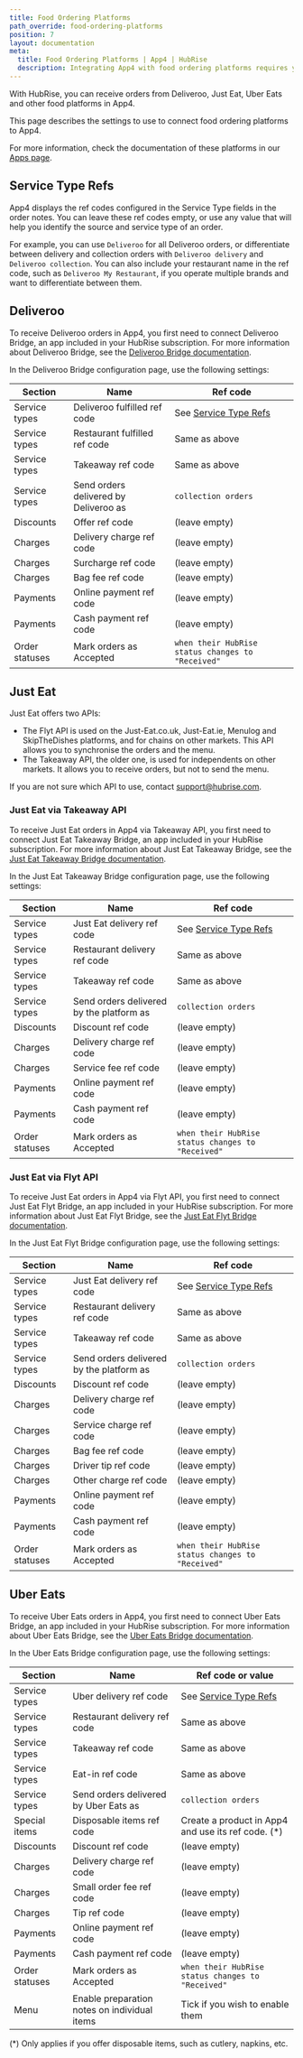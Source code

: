 ```yaml
---
title: Food Ordering Platforms
path_override: food-ordering-platforms
position: 7
layout: documentation
meta:
  title: Food Ordering Platforms | App4 | HubRise
  description: Integrating App4 with food ordering platforms requires you to specify particular ref codes in the configuration page of the delivery platform bridge.
---
```


With HubRise, you can receive orders from Deliveroo, Just Eat, Uber Eats and other food platforms in App4.

This page describes the settings to use to connect food ordering platforms to App4.

For more information, check the documentation of these platforms in our [Apps page](/apps/food-ordering-platforms).

## Service Type Refs

App4 displays the ref codes configured in the Service Type fields in the order notes. You can leave these ref codes empty, or use any value that will help you identify the source and service type of an order.

For example, you can use `Deliveroo` for all Deliveroo orders, or differentiate between delivery and collection orders with `Deliveroo delivery` and `Deliveroo collection`. You can also include your restaurant name in the ref code, such as `Deliveroo My Restaurant`, if you operate multiple brands and want to differentiate between them.

## Deliveroo

To receive Deliveroo orders in App4, you first need to connect Deliveroo Bridge, an app included in your HubRise subscription. For more information about Deliveroo Bridge, see the [Deliveroo Bridge documentation](/apps/deliveroo).

In the Deliveroo Bridge configuration page, use the following settings:

| Section        | Name                                  | Ref code                                          |
| -------------- | ------------------------------------- | ------------------------------------------------- |
| Service types  | Deliveroo fulfilled ref code          | See [Service Type Refs](#service-type-refs)       |
| Service types  | Restaurant fulfilled ref code         | Same as above                                     |
| Service types  | Takeaway ref code                     | Same as above                                     |
| Service types  | Send orders delivered by Deliveroo as | `collection orders`                               |
| Discounts      | Offer ref code                        | (leave empty)                                     |
| Charges        | Delivery charge ref code              | (leave empty)                                     |
| Charges        | Surcharge ref code                    | (leave empty)                                     |
| Charges        | Bag fee ref code                      | (leave empty)                                     |
| Payments       | Online payment ref code               | (leave empty)                                     |
| Payments       | Cash payment ref code                 | (leave empty)                                     |
| Order statuses | Mark orders as Accepted               | `when their HubRise status changes to "Received"` |

## Just Eat

Just Eat offers two APIs:

- The Flyt API is used on the Just-Eat.co.uk, Just-Eat.ie, Menulog and SkipTheDishes platforms, and for chains on other markets. This API allows you to synchronise the orders and the menu.
- The Takeaway API, the older one, is used for independents on other markets. It allows you to receive orders, but not to send the menu.

If you are not sure which API to use, contact support@hubrise.com.

### Just Eat via Takeaway API

To receive Just Eat orders in App4 via Takeaway API, you first need to connect Just Eat Takeaway Bridge, an app included in your HubRise subscription. For more information about Just Eat Takeaway Bridge, see the [Just Eat Takeaway Bridge documentation](/apps/just-eat-takeaway).

In the Just Eat Takeaway Bridge configuration page, use the following settings:

| Section        | Name                                     | Ref code                                          |
| -------------- | ---------------------------------------- | ------------------------------------------------- |
| Service types  | Just Eat delivery ref code               | See [Service Type Refs](#service-type-refs)       |
| Service types  | Restaurant delivery ref code             | Same as above                                     |
| Service types  | Takeaway ref code                        | Same as above                                     |
| Service types  | Send orders delivered by the platform as | `collection orders`                               |
| Discounts      | Discount ref code                        | (leave empty)                                     |
| Charges        | Delivery charge ref code                 | (leave empty)                                     |
| Charges        | Service fee ref code                     | (leave empty)                                     |
| Payments       | Online payment ref code                  | (leave empty)                                     |
| Payments       | Cash payment ref code                    | (leave empty)                                     |
| Order statuses | Mark orders as Accepted                  | `when their HubRise status changes to "Received"` |

### Just Eat via Flyt API

To receive Just Eat orders in App4 via Flyt API, you first need to connect Just Eat Flyt Bridge, an app included in your HubRise subscription. For more information about Just Eat Flyt Bridge, see the [Just Eat Flyt Bridge documentation](/apps/just-eat-flyt).

In the Just Eat Flyt Bridge configuration page, use the following settings:

| Section        | Name                                     | Ref code                                          |
| -------------- | ---------------------------------------- | ------------------------------------------------- |
| Service types  | Just Eat delivery ref code               | See [Service Type Refs](#service-type-refs)       |
| Service types  | Restaurant delivery ref code             | Same as above                                     |
| Service types  | Takeaway ref code                        | Same as above                                     |
| Service types  | Send orders delivered by the platform as | `collection orders`                               |
| Discounts      | Discount ref code                        | (leave empty)                                     |
| Charges        | Delivery charge ref code                 | (leave empty)                                     |
| Charges        | Service charge ref code                  | (leave empty)                                     |
| Charges        | Bag fee ref code                         | (leave empty)                                     |
| Charges        | Driver tip ref code                      | (leave empty)                                     |
| Charges        | Other charge ref code                    | (leave empty)                                     |
| Payments       | Online payment ref code                  | (leave empty)                                     |
| Payments       | Cash payment ref code                    | (leave empty)                                     |
| Order statuses | Mark orders as Accepted                  | `when their HubRise status changes to "Received"` |

## Uber Eats

To receive Uber Eats orders in App4, you first need to connect Uber Eats Bridge, an app included in your HubRise subscription. For more information about Uber Eats Bridge, see the [Uber Eats Bridge documentation](/apps/uber-eats).

In the Uber Eats Bridge configuration page, use the following settings:

| Section        | Name                                         | Ref code or value                                   |
| -------------- | -------------------------------------------- | --------------------------------------------------- |
| Service types  | Uber delivery ref code                       | See [Service Type Refs](#service-type-refs)         |
| Service types  | Restaurant delivery ref code                 | Same as above                                       |
| Service types  | Takeaway ref code                            | Same as above                                       |
| Service types  | Eat-in ref code                              | Same as above                                       |
| Service types  | Send orders delivered by Uber Eats as        | `collection orders`                                 |
| Special items  | Disposable items ref code                    | Create a product in App4 and use its ref code. (\*) |
| Discounts      | Discount ref code                            | (leave empty)                                       |
| Charges        | Delivery charge ref code                     | (leave empty)                                       |
| Charges        | Small order fee ref code                     | (leave empty)                                       |
| Charges        | Tip ref code                                 | (leave empty)                                       |
| Payments       | Online payment ref code                      | (leave empty)                                       |
| Payments       | Cash payment ref code                        | (leave empty)                                       |
| Order statuses | Mark orders as Accepted                      | `when their HubRise status changes to "Received"`   |
| Menu           | Enable preparation notes on individual items | Tick if you wish to enable them                     |

(\*) Only applies if you offer disposable items, such as cutlery, napkins, etc.
